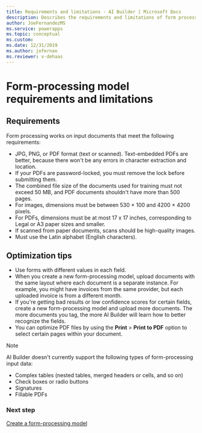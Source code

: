 ```yaml
---
title: Requirements and limitations - AI Builder | Microsoft Docs
description: Describes the requirements and limitations of form processing models in AI Builder.
author: JoeFernandezMS
ms.service: powerapps
ms.topic: conceptual
ms.custom: 
ms.date: 12/31/2019
ms.author: jofernan
ms.reviewer: v-dehaas
---
```


# Form-processing model requirements and limitations

## Requirements

Form processing works on input documents that meet the following requirements:

- JPG, PNG, or PDF format (text or scanned). Text-embedded PDFs are better, because there won't be any errors in character extraction and location.
- If your PDFs are password-locked, you must remove the lock before submitting them.
- The combined file size of the documents used for training must not exceed 50 MB, and PDF documents shouldn't have more than 500 pages.
- For images, dimensions must be between 530 &times; 100 and 4200 &times; 4200 pixels.
- For PDFs, dimensions must be at most 17 x 17 inches, corresponding to Legal or A3 paper sizes and smaller.
- If scanned from paper documents, scans should be high-quality images.
- Must use the Latin alphabet (English characters).

## Optimization tips

- Use forms with different values in each field.
- When you create a new form-processing model, upload documents with the same layout where each document is a separate instance. For example, you might have invoices from the same provider, but each uploaded invoice is from a different month.
- If you're getting bad results or low confidence scores for certain fields, create a new form-processing model and upload more documents. The more documents you tag, the more AI Builder will learn how to better recognize the fields. 
- You can optimize PDF files by using the **Print** > **Print to PDF** option to select certain pages within your document.

 > [!NOTE]
 > AI Builder doesn't currently support the following types of form-processing input data:
 >
 > - Complex tables (nested tables, merged headers or cells, and so on)
 > - Check boxes or radio buttons
 > - Signatures
 > - Fillable PDFs 

### Next step

[Create a form-processing model](create-form-processing-model.md)
